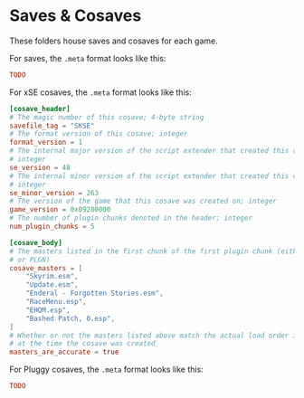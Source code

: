 Saves & Cosaves
=========

These folders house saves and cosaves for each game.

For saves, the `.meta` format looks like this:

```toml
TODO
```

For xSE cosaves, the `.meta` format looks like this:

```toml
[cosave_header]
# The magic number of this cosave; 4-byte string
savefile_tag = "SKSE"
# The format version of this cosave; integer
format_version = 1
# The internal major version of the script extender that created this cosave;
# integer
se_version = 48
# The internal minor version of the script extender that created this cosave;
# integer
se_minor_version = 263
# The version of the game that this cosave was created on; integer
game_version = 0x09200000
# The number of plugin chunks denoted in the header; integer
num_plugin_chunks = 5

[cosave_body]
# The masters listed in the first chunk of the first plugin chunk (either MODS
# or PLGN)
cosave_masters = [
    "Skyrim.esm",
    "Update.esm",
    "Enderal - Forgotten Stories.esm",
    "RaceMenu.esp",
    "EHQM.esp",
    "Bashed Patch, 0.esp",
]
# Whether or not the masters listed above match the actual load order in-game
# at the time the cosave was created
masters_are_accurate = true
```

For Pluggy cosaves, the `.meta` format looks like this:

```toml
TODO
```
